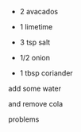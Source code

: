 
* 2 avacados
* 1 limetime
* 3 tsp salt

* 1/2 onion
* 1 tbsp coriander

add some water 

and remove cola

problems
